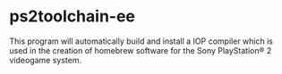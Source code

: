 # ps2toolchain-ee
This program will automatically build and install a IOP compiler which is used in the creation of homebrew software for the Sony PlayStation® 2 videogame system.
